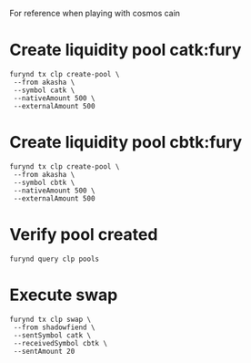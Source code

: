 For reference when playing with cosmos cain

# Create liquidity pool catk:fury

```
furynd tx clp create-pool \
 --from akasha \
 --symbol catk \
 --nativeAmount 500 \
 --externalAmount 500
```

# Create liquidity pool cbtk:fury

```
furynd tx clp create-pool \
 --from akasha \
 --symbol cbtk \
 --nativeAmount 500 \
 --externalAmount 500
```

# Verify pool created

```
furynd query clp pools
```

# Execute swap

```
furynd tx clp swap \
 --from shadowfiend \
 --sentSymbol catk \
 --receivedSymbol cbtk \
 --sentAmount 20
```
